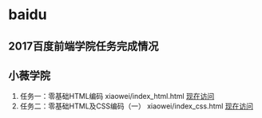 # baidu
2017百度前端学院任务完成情况
-------------------------------------------------------------------
小薇学院
-------------------------------------------------------------------

1. 任务一：零基础HTML编码 xiaowei/index_html.html [现在访问](http://htmlpreview.github.io/?https://github.com/pavolshock/baidu/blob/master/xiaowei/index_html.html)
2. 任务二：零基础HTML及CSS编码（一） xiaowei/index_css.html [现在访问](http://htmlpreview.github.io/?https://github.com/pavolshock/baidu/blob/master/xiaowei/index_css.html)